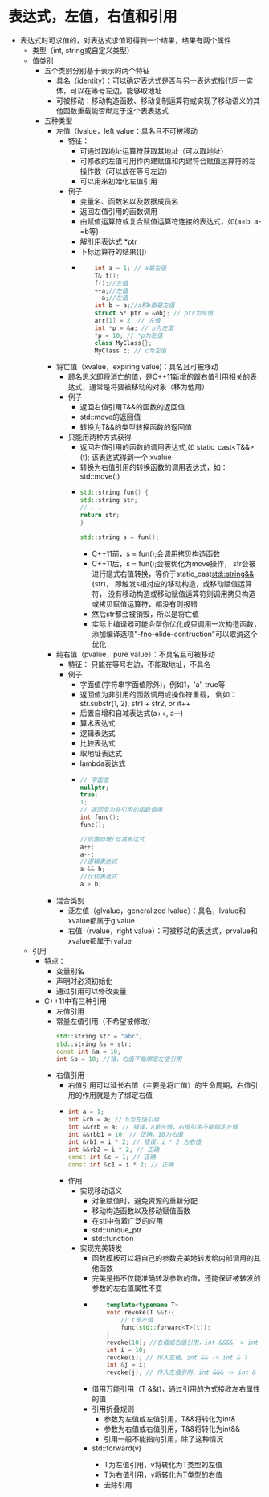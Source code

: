 # 表达式，左值，右值和引用
- 表达式时可求值的，对表达式求值可得到一个结果，结果有两个属性
    - 类型（int, string或自定义类型）
    - 值类别
        - 五个类别分别基于表示的两个特征
            - 具名（identity）：可以确定表达式是否与另一表达式指代同一实体，可以在等号左边，能够取地址
            - 可被移动：移动构造函数、移动复制运算符或实现了移动语义的其他函数重载能否绑定于这个表表达式
        - 五种类型
            - 左值（lvalue，left value：具名且不可被移动
                - 特征：
                    - 可通过取地址运算符获取其地址（可以取地址）
                    - 可修改的左值可用作内建赋值和内建符合赋值运算符的左操作数（可以放在等号左边）
                    - 可以用来初始化左值引用
                - 例子
                    - 变量名、函数名以及数据成员名
                    - 返回左值引用的函数调用
                    - 由赋值运算符或复合赋值运算符连接的表达式，如(a=b, a-=b等)
                    - 解引用表达式 *ptr
                    - 下标运算符的结果([])
                    - 
                        ```c++
                            int a = 1; // a是左值
                            T& f();
                            f();//左值
                            ++a;//左值
                            --a;//左值
                            int b = a;//a和b都是左值
                            struct S* ptr = &obj; // ptr为左值
                            arr[1] = 2; // 左值
                            int *p = &a; // p为左值
                            *p = 10; // *p为左值
                            class MyClass{};
                            MyClass c; // c为左值
                        ```
            - 将亡值（xvalue，expiring value)：具名且可被移动
                - 顾名思义即将消亡的值，是C++11新增的跟右值引用相关的表达式，通常是将要被移动的对象（移为他用）
                - 例子
                    - 返回右值引用T&&的函数的返回值
                    - std::move的返回值
                    - 转换为T&&的类型转换函数的返回值
                - 只能用两种方式获得
                    - 返回右值引用的函数的调用表达式,如 static_cast<T&&>(t); 该表达式得到一个 xvalue
                    - 转换为右值引用的转换函数的调用表达式，如：std::move(t)
                    - 
                        ```c++
                        std::string fun() {
                        std::string str;
                        // ...
                        return str;
                        }

                        std::string s = fun();
                        ```
                        - C++11前，s = fun();会调用拷贝构造函数
                        - C++11后，s = fun();会被优化为move操作，
                        str会被进行隐式右值转换，等价于static_cast<std::string&&>(str)，
                        即触发s相对应的移动构造，或移动赋值运算符，
                        没有移动构造或移动赋值运算符则调用拷贝构造或拷贝赋值运算符，都没有则报错
                        - 然后str都会被销毁，所以是将亡值
                        - 实际上编译器可能会帮你优化成只调用一次构造函数，
                        添加编译选项"-fno-elide-contruction"可以取消这个优化
            - 纯右值（pvalue，pure value）：不具名且可被移动
                - 特征： 只能在等号右边，不能取地址，不具名
                - 例子
                    - 字面值(字符串字面值除外)，例如1，'a', true等
                    - 返回值为非引用的函数调用或操作符重载，
                    例如：str.substr(1, 2), str1 + str2, or it++
                    - 后置自增和自减表达式(a++, a--)
                    - 算术表达式
                    - 逻辑表达式
                    - 比较表达式
                    - 取地址表达式
                    - lambda表达式
                    - 
                        ```c++
                        // 字面值
                        nullptr;
                        true;
                        1;
                        // 返回值为非引用的函数调用
                        int func();
                        func();

                        //后置自增/自减表达式
                        a++;
                        a--;
                        //逻辑表达式
                        a && b;
                        //比较表达式
                        a > b;
                        ```
            - 混合类别
                - 泛左值（glvalue，generalized lvalue）：具名，lvalue和xvalue都属于glvalue
                - 右值（rvalue，right value）：可被移动的表达式，prvalue和xvalue都属于rvalue
    - 引用
        - 特点：
            - 变量别名
            - 声明时必须初始化
            - 通过引用可以修改变量
        - C++11中有三种引用
            - 左值引用
            - 常量左值引用（不希望被修改）
                ```c++
                std::string str = "abc";
                std::string &s = str;
                const int &a = 10;
                int &b = 10; //错，右值不能绑定左值引用
                ```
            - 右值引用
                - 右值引用可以延长右值（主要是将亡值）的生命周期，右值引用的作用就是为了绑定右值
                - 
                    ```c++
                    int a = 1;
                    int &rb = a; // b为左值引用
                    int &&rrb = a; // 错误，a是左值，右值引用不能绑定左值
                    int &&rbb1 = 10; // 正确，10为右值
                    int &rb1 = i * 2; // 错误，i * 2 为右值
                    int &&rb2 = i * 2; // 正确
                    const int &c = 1; // 正确
                    const int &c1 = i * 2; // 正确
                    ```
                - 作用
                    - 实现移动语义
                        - 对象赋值时，避免资源的重新分配
                        - 移动构造函数以及移动赋值函数
                        - 在stl中有着广泛的应用
                        - std::unique_ptr
                        - std::function
                    - 实现完美转发
                        - 函数模板可以将自己的参数完美地转发给内部调用的其他函数
                        - 完美是指不仅能准确转发参数的值，还能保证被转发的参数的左右值属性不变
                        - 
                            ```c++
                                template<typename T>
                                void revoke(T &&t){
                                    // t是左值
                                    func(std::forward<T>(t));
                                }
                                revoke(10); //右值或右值引用，int &&&& -> int &&
                                int i = 10;
                                revoke(i); // 传入左值，int && -> int & ?
                                int &j = i;
                                revoke(j); // 传入左值引用，int &&& -> int &
                            ```
                        - 借用万能引用（T &&t)，通过引用的方式接收左右属性的值
                        - 引用折叠规则
                            - 参数为左值或左值引用，T&&将转化为int&
                            - 参数为右值或右值引用，T&&将转化为int&&
                            - 引用一般不能指向引用，除了这种情况 
                        - std::forward<T>(v)
                            - T为左值引用，v将转化为T类型的左值
                            - T为右值引用，v将转化为T类型的右值
                            - 去除引用
                
            

